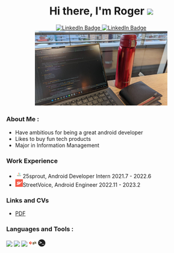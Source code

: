 <div id="header" align="center">
  <h1>
   Hi there, I'm Roger
   <img src="https://media.giphy.com/media/hvRJCLFzcasrR4ia7z/giphy.gif" width="30px"/>
  </h1>
  <div id="badges">
  <a href="https://medium.com/@rogerchang7904">
    <img src="https://img.shields.io/badge/Medium-black?style=for-the-badge&logo=medium&logoColor=white" alt="LinkedIn Badge"/>
  </a>
    
  <a href="https://www.linkedin.com/in/rogerchang7904">
    <img src="https://img.shields.io/badge/LinkedIn-blue?style=for-the-badge&logo=linkedin&logoColor=white" alt="LinkedIn Badge"/>
  </a>
  </div>
  <img src="banner.png" width="70%"/>
</div>

### About Me :
- Have ambitious for being a great android developer
- Likes to buy fun tech products
- Major in Information Management

### Work Experience
- <img height="20" src="25sprout.png">25sprout, Android Developer Intern 2021.7 - 2022.6
- <img height="20" src="streetvoice.png">StreetVoice, Android Engineer 2022.11 - 2023.2

### Links and CVs
- [PDF](https://drive.google.com/drive/folders/1Cwlu1cUnAPzIZHeXVF9Y88Z6oHSCA1WD?usp=sharing)

### Languages and Tools :
<code><img height="20" src="https://upload.wikimedia.org/wikipedia/commons/thumb/7/74/Kotlin_Icon.png/1200px-Kotlin_Icon.png"></code>
<code><img height="20" src="https://encrypted-tbn0.gstatic.com/images?q=tbn:ANd9GcQ_taDxkqCzfRfZPcE1UQsmnJpkecpV5b_u5g&usqp=CAU"></code>
<code><img height="20" src="https://cdn.iconscout.com/icon/free/png-256/firebase-3628772-3030134.png"></code>
<code><img height="20" src="https://raw.githubusercontent.com/github/explore/80688e429a7d4ef2fca1e82350fe8e3517d3494d/topics/git/git.png"></code>
<code><img height="20" src="https://raw.githubusercontent.com/github/explore/80688e429a7d4ef2fca1e82350fe8e3517d3494d/topics/terminal/terminal.png"></code>
